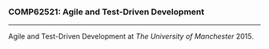 ### COMP62521: Agile and Test-Driven Development
---------------------------------------

Agile and Test-Driven Development at _The University of Manchester_ 2015.
